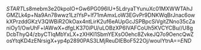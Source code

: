 $START$Ls8mebm3e20kpoIO+Gw6PG096lU+5LdryaTYunuXc01MXWWTAhJGMZLk4p+Na9An78wwz1LzlYsP+lf71mAmxLoW3EGvPr9DNKWqBrJnac6owkXPrzddGKzV3QWBiR2OkOax4ntLirK2uf6eAUpGcJSPBpcSiVgitZNno35cZaniOy1/OwUhF+lAWwX+dfgLK370iPU/uLOBzXP6IVAFCoUh5KVCYCBu//U8gDcbThyQ4/zbyCTIqMbYxLX+zXHKI1SbmYEXsO0ehc8ZvkeJQ7o9OencQwZosYtqKD4zENrsigX+yp4p2890PAS3LMjReuDIEBoF522Oj/wouIYtnA==$END$